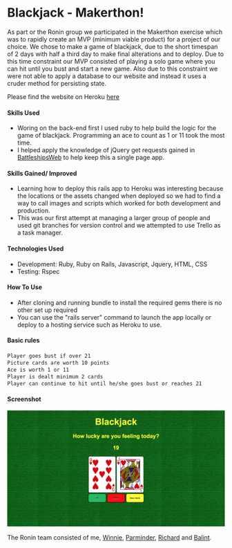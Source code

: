 # Blackjack - Makerthon!

As part or the Ronin group we participated in the Makerthon exercise which was to rapidly create an MVP (minimum viable product) for a project of our choice. We chose to make a game of blackjack, due to the short timespan of 2 days with half a third day to make final alterations and to deploy. Due to this time constraint our MVP consisted of playing a solo game where you can hit until you bust and start a new game. Also due to this constraint we were not able to apply a database to our website and instead it uses a cruder method for persisting state.

Please find the website on Heroku [here](https://serene-caverns-7356.herokuapp.com)

#### Skills Used

- Woring on the back-end first I used ruby to help build the logic for the game of blackjack. Programming an ace to count as 1 or 11 took the most time.
- I helped apply the knowledge of jQuery get requests gained in [BattleshipsWeb](https://github.com/JoshuaTatterton/BattleshipsWeb) to help keep this a single page app.

#### Skills Gained/ Improved

- Learning how to deploy this rails app to Heroku was interesting because the locations or the assets changed when deployed so we had to find a way to call images and scripts which worked for both development and production.
- This was our first attempt at managing a larger group of people and used git branches for version control and we attempted to use Trello as a task manager.

#### Technologies Used

- Development: Ruby, Ruby on Rails, Javascript, Jquery, HTML, CSS
- Testing: Rspec

#### How To Use

- After cloning and running bundle to install the required gems there is no other set up required 
- You can use the "rails server" command to launch the app locally or deploy to a hosting service such as Heroku to use.

#### Basic rules

```
Player goes bust if over 21
Picture cards are worth 10 points
Ace is worth 1 or 11
Player is dealt minimum 2 cards
Player can continue to hit until he/she goes bust or reaches 21
```

#### Screenshot
 
![alt text](https://github.com/JoshuaTatterton/blackjack/blob/master/app/assets/images/blackjack_screenshot.png)

The Ronin team consisted of me, [Winnie](https://github.com/winnieau), [Parminder](https://github.com/ajitsy), [Richard](https://github.com/RichardCharman) and [Balint](https://github.com/squarebe).

